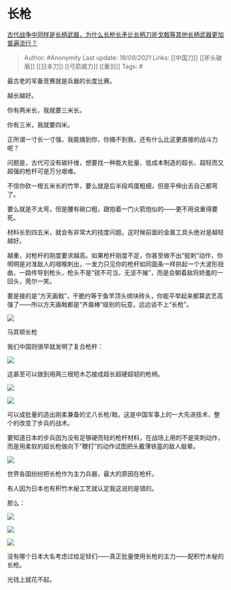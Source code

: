 # 长枪
[古代战争中同样是长柄武器，为什么长枪长矛比长柄刀斧戈戟等其他长柄武器更加普遍流行？](https://www.zhihu.com/question/487528674/answer/2126646537)

> Author: #Anonymity 
Last update: *18/09/2021* 
Links: [[中国刀]] [[斧头破盾]] [[日本刀]] [[弓箭威力]] [[重剑]]
Tags: # 
  
最古老的军备竞赛就是兵器的长度比赛。

越长越好。

你有两米长，我就要三米长。

你有三米，我就要四米。

正所谓一寸长一寸强，我能捅到你，你捅不到我，还有什么比这更直接的战斗力呢？

问题是，古代可没有碳纤维，想要找一种能大批量、低成本制造的超长、超轻而又超强的枪杆可是万分艰难。

不信你砍一根五米长的竹竿，要么就是后半段鸡蛋粗细，但是平伸出去自己都弯了。

要么就是不太弯，但是腰有碗口粗，跟抱着一门火箭炮似的——更不用说重得要死。

材料长到四五米，就会有非常大的挠度问题。这时候前面的金属工具头绝对是越轻越好。

越重，对枪杆的刚度要求越高。如果枪杆刚度不足，你甚至做不出“挺刺”动作，你明明是对准敌人的咽喉刺出，一发力只见你的枪杆如同面条一样拱起一个大波形扭曲，一路传导到枪头，枪头不是“锐不可当，无坚不摧”，而是会朝着敌将娇羞的一回头，莞尔一笑。

要是接的是“方天画戟”，干脆约等于鱼竿顶头绑块砖头，你能平举起来都算武艺高强了——所以方天画戟都是“齐眉棒”级别的玩意，远远谈不上“长枪”。

![](https://pic1.zhimg.com/50/v2-4f76cfd5c07d85bab96d9096cf8ed93c_720w.jpg?source=1940ef5c)

马其顿长枪

我们中国则很早就发明了复合枪杆：

![](https://pic3.zhimg.com/50/v2-2ca6d1a3a6685f1c8388342da919c6ce_720w.jpg?source=1940ef5c)

这甚至可以做到用两三根短木芯接成超长超硬超韧的枪柄。

![](https://pic1.zhimg.com/50/v2-b647cea145d7c33e3c5ef07699aeb80b_720w.jpg?source=1940ef5c)

  

![](https://pic3.zhimg.com/50/v2-a4aaf9f43c6f2eb0144e825b7394906b_720w.jpg?source=1940ef5c)

可以成批量的造出刚柔兼备的丈八长枪/戟，这是中国军事上的一大先进技术，整个的改变了步兵的战术。

要知道日本的步兵因为没有足够硬而轻的枪杆材料，在战场上用的不是突刺动作，而是用柔软的超长枪做向下“鞭打”的动作试图把头戴薄铁盔的敌人敲晕。

![](https://pic1.zhimg.com/50/v2-f2b2ca87edddfc507530bec29fb3e6e0_720w.jpg?source=1940ef5c)

世界各国纷纷把长枪作为主力兵器，最大的原因在枪杆。


有人因为日本也有积竹木柲工艺就认定我这说的是错的。

那么：

![](https://pica.zhimg.com/50/v2-72537d53c2357b530aea824dd4b213ef_720w.jpg?source=1940ef5c)

  

![](https://pic2.zhimg.com/50/v2-a08b86a06ea3f4f703acf83824d26133_720w.jpg?source=1940ef5c)

  

![](https://pica.zhimg.com/50/v2-79852b02b90a99509ad38d96b45f9693_720w.jpg?source=1940ef5c)

  

没有哪个日本大名考虑过给足轻们——真正批量使用长枪的主力——配积竹木柲的长枪。

光钱上就花不起。